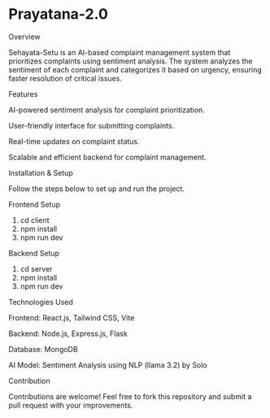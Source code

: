 ﻿# Prayatana-2.0
Overview

Sehayata-Setu is an AI-based complaint management system that prioritizes complaints using sentiment analysis. The system analyzes the sentiment of each complaint and categorizes it based on urgency, ensuring faster resolution of critical issues.

Features

AI-powered sentiment analysis for complaint prioritization.

User-friendly interface for submitting complaints.

Real-time updates on complaint status.

Scalable and efficient backend for complaint management.

Installation & Setup

Follow the steps below to set up and run the project.

Frontend Setup

1. cd client
2. npm install
3. npm run dev

Backend Setup

1. cd server
2. npm install
3. npm run dev

Technologies Used

Frontend: React.js, Tailwind CSS, Vite

Backend: Node.js, Express.js, Flask 

Database: MongoDB

AI Model: Sentiment Analysis using NLP (llama 3.2) by Solo

Contribution

Contributions are welcome! Feel free to fork this repository and submit a pull request with your improvements.
